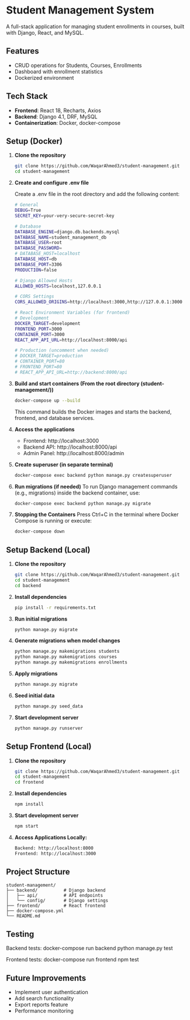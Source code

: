 # Student Management System

A full-stack application for managing student enrollments in courses, built with Django, React, and MySQL.

## Features

- CRUD operations for Students, Courses, Enrollments
- Dashboard with enrollment statistics
- Dockerized environment

## Tech Stack

- **Frontend**: React 18, Recharts, Axios
- **Backend**: Django 4.1, DRF, MySQL
- **Containerization**: Docker, docker-compose

## Setup (Docker)

1. **Clone the repository**

   ```bash
   git clone https://github.com/WaqarAhmed3/student-management.git
   cd student-management
   ```

2. **Create and configure .env file**

   Create a .env file in the root directory and add the following content:

   ```bash
   # General
   DEBUG=True
   SECRET_KEY=your-very-secure-secret-key

   # Database
   DATABASE_ENGINE=django.db.backends.mysql
   DATABASE_NAME=student_management_db
   DATABASE_USER=root
   DATABASE_PASSWORD=
   # DATABASE_HOST=localhost
   DATABASE_HOST=db
   DATABASE_PORT=3306
   PRODUCTION=false

   # Django Allowed Hosts
   ALLOWED_HOSTS=localhost,127.0.0.1

   # CORS Settings
   CORS_ALLOWED_ORIGINS=http://localhost:3000,http://127.0.0.1:3000

   # React Environment Variables (for frontend)
   # Development
   DOCKER_TARGET=development
   FRONTEND_PORT=3000
   CONTAINER_PORT=3000
   REACT_APP_API_URL=http://localhost:8000/api

   # Production (uncomment when needed)
   # DOCKER_TARGET=production
   # CONTAINER_PORT=80
   # FRONTEND_PORT=80
   # REACT_APP_API_URL=http://backend:8000/api
   ```

3. **Build and start containers (From the root directory (student-management/))**

   ```bash
   docker-compose up --build
   ```

   This command builds the Docker images and starts the backend, frontend, and database services.

4. **Access the applications**

   - Frontend: http://localhost:3000
   - Backend API: http://localhost:8000/api
   - Admin Panel: http://localhost:8000/admin

5. **Create superuser (in separate terminal)**

   ```bash
   docker-compose exec backend python manage.py createsuperuser
   ```

6. **Run migrations (if needed)**
   To run Django management commands (e.g., migrations) inside the backend container, use:

   ```bash
   docker-compose exec backend python manage.py migrate
   ```

7. **Stopping the Containers**
   Press Ctrl+C in the terminal where Docker Compose is running or execute:

   ```bash
   docker-compose down
   ```

## Setup Backend (Local)

1. **Clone the repository**

   ```bash
   git clone https://github.com/WaqarAhmed3/student-management.git
   cd student-management
   cd backend
   ```

2. **Install dependencies**

   ```bash
   pip install -r requirements.txt
   ```

3. **Run initial migrations**

   ```bash
   python manage.py migrate
   ```

4. **Generate migrations when model changes**
   ```bash
   python manage.py makemigrations students
   python manage.py makemigrations courses
   python manage.py makemigrations enrollments
   ```
5. **Apply migrations**

   ```bash
   python manage.py migrate
   ```

6. **Seed initial data**

   ```bash
   python manage.py seed_data
   ```

7. **Start development server**
   ```bash
   python manage.py runserver
   ```

## Setup Frontend (Local)

1. **Clone the repository**

   ```bash
   git clone https://github.com/WaqarAhmed3/student-management.git
   cd student-management
   cd frontend
   ```

2. **Install dependencies**

   ```bash
   npm install
   ```

3. **Start development server**

   ```bash
   npm start
   ```

4. **Access Applications Locally:**
   ```bash
   Backend: http://localhost:8000
   Frontend: http://localhost:3000
   ```

## Project Structure

```
student-management/
├── backend/          # Django backend
│   ├── api/          # API endpoints
│   └── config/       # Django settings
├── frontend/         # React frontend
├── docker-compose.yml
└── README.md
```

## Testing

Backend tests:
docker-compose run backend python manage.py test

Frontend tests:
docker-compose run frontend npm test

## Future Improvements

- Implement user authentication
- Add search functionality
- Export reports feature
- Performance monitoring
